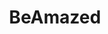 ---
title: BeAmazed
crosslinks:
- livven
- gifs
- pics
- woahdude
- videos
- interestingasfuck
- xkcd
- oddlysatisfying
- SpaceXLounge
- nocontext
- AdviceAnimals
- '2013'
- OSHA
- nonononoyes
- mildlyinfuriating
- mildlyinfuriatingFix
- ultimate
- NSFW411
- nothingeverhappens
- whitepeoplegifs
---